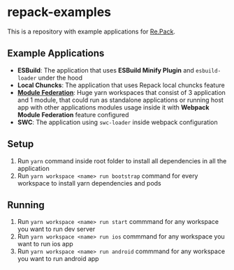 # repack-examples

This is a repository with example applications for [Re.Pack](https://github.com/callstack/repack).

## Example Applications
- __ESBuild__: The application that uses __ESBuild Minify Plugin__ and `esbuild-loader` under the hood
- __Local Chuncks__: The application that uses Repack local chuncks feature
- [__Module Federation__](./module-federation/MODULE_FEDERATION.md): Huge yarn workspaces that consist of 3 application and 1 module, that could run as standalone applications or running host app with other applications modules usage inside it with __Webpack Module Federation__ feature configured
- __SWC__: The application using `swc-loader` inside webpack configuration

## Setup
1. Run `yarn` command inside root folder to install all dependencies in all the application
2. Run `yarn workspace <name> run bootstrap` command for every workspace to install yarn dependencies and pods

## Running
1. Run `yarn workspace <name> run start` commmand for any workspace you want to run dev server
2. Run `yarn workspace <name> run ios` commmand for any workspace you want to run ios app
3. Run `yarn workspace <name> run android` commmand for any workspace you want to run android app
   

